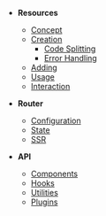- **Resources**

  - [Concept](/resources/concept.md)
  - [Creation](/resources/creation.md)
    - [Code Splitting](/resources/creation/code-splitting.md)
    - [Error Handling](/resources/creation/error-handling.md)
  - [Adding](/resources/adding.md)
  - [Usage](/resources/usage.md)
  - [Interaction](/resources/interaction.md)

* **Router**

  - [Configuration](/router/configuration.md)
  - [State](/router/state.md)
  - [SSR](/router/ssr.md)

* **API**

  - [Components](/api/components.md)
  - [Hooks](/api/hooks.md)
  - [Utilities](/api/utilities.md)
  - [Plugins](/api/plugins.md)
